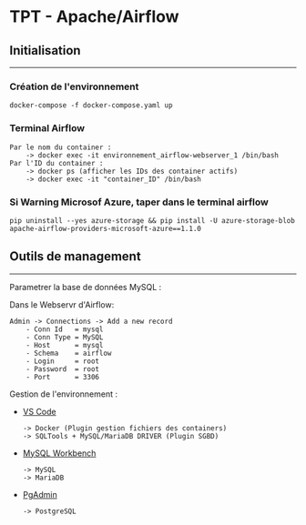 # TPT - Apache/Airflow

## Initialisation
---

### Création de l'environnement

	docker-compose -f docker-compose.yaml up

### Terminal Airflow

	Par le nom du container : 
        -> docker exec -it environnement_airflow-webserver_1 /bin/bash
    Par l'ID du container :
        -> docker ps (afficher les IDs des container actifs) 
	    -> docker exec -it "container_ID" /bin/bash

### Si Warning Microsof Azure, taper dans le terminal airflow

	pip uninstall --yes azure-storage && pip install -U azure-storage-blob apache-airflow-providers-microsoft-azure==1.1.0

## Outils de management
---

Parametrer la base de données MySQL :

Dans le Webservr d'Airflow:

    Admin -> Connections -> Add a new record
        - Conn Id   = mysql
        - Conn Type = MySQL
        - Host      = mysql
        - Schema    = airflow
        - Login     = root
        - Password  = root
        - Port      = 3306


Gestion de l'environnement :
-   [VS Code](https://code.visualstudio.com/)

        -> Docker (Plugin gestion fichiers des containers)
        -> SQLTools + MySQL/MariaDB DRIVER (Plugin SGBD)

-   [MySQL Workbench](https://dev.mysql.com/downloads/workbench/) 
        
        -> MySQL
        -> MariaDB

-   [PgAdmin](https://www.pgadmin.org/)

        -> PostgreSQL


